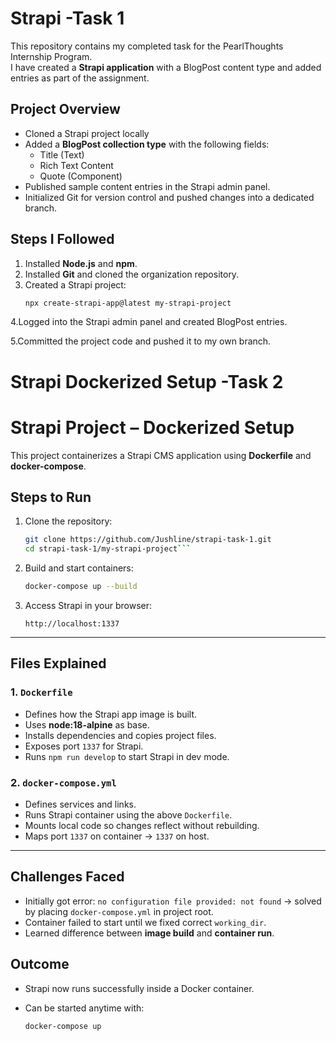 #  Strapi -Task 1  

This repository contains my completed task for the PearlThoughts Internship Program.  
I have created a **Strapi application** with a BlogPost content type and added entries as part of the assignment.


## Project Overview
- Cloned a Strapi  project locally
- Added a **BlogPost collection type** with the following fields:
  - Title (Text)
  - Rich Text Content
  - Quote (Component)
- Published sample content entries in the Strapi admin panel.
- Initialized Git for version control and pushed changes into a dedicated branch.



## Steps I Followed
1. Installed **Node.js** and **npm**.
2. Installed **Git** and cloned the organization repository.
3. Created a Strapi project:
   ```bash
   npx create-strapi-app@latest my-strapi-project
4.Logged into the Strapi admin panel and created BlogPost entries.

5.Committed the project code and pushed it to my own branch.


#  Strapi  Dockerized Setup -Task 2
# Strapi Project – Dockerized Setup

This project containerizes a Strapi CMS application using **Dockerfile** and **docker-compose**.



##  Steps to Run

1. Clone the repository:
   ```bash
   git clone https://github.com/Jushline/strapi-task-1.git
   cd strapi-task-1/my-strapi-project```


2. Build and start containers:

   ```bash
   docker-compose up --build
   ```

3. Access Strapi in your browser:

   ```
   http://localhost:1337
   ```

---

##  Files Explained

### 1. `Dockerfile`

* Defines how the Strapi app image is built.
* Uses **node:18-alpine** as base.
* Installs dependencies and copies project files.
* Exposes port `1337` for Strapi.
* Runs `npm run develop` to start Strapi in dev mode.

### 2. `docker-compose.yml`

* Defines services and links.
* Runs Strapi container using the above `Dockerfile`.
* Mounts local code so changes reflect without rebuilding.
* Maps port `1337` on container → `1337` on host.

---

## Challenges Faced

* Initially got error: `no configuration file provided: not found` → solved by placing `docker-compose.yml` in project root.
* Container failed to start until we fixed correct `working_dir`.
* Learned difference between **image build** and **container run**.



##  Outcome

* Strapi now runs successfully inside a Docker container.
* Can be started anytime with:

  ```bash
  docker-compose up
  ```



